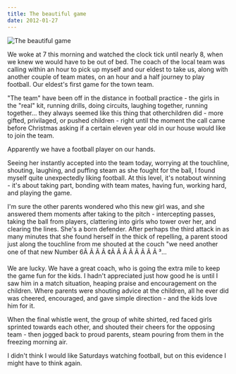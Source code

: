 ```yaml
---
title: The beautiful game
date: 2012-01-27
---
```


![The beautiful game](https://source.unsplash.com/npxXWgQ33ZQ/1600x900)

We woke at 7 this morning and watched the clock tick until nearly 8, when we knew we would have to be out of bed. The coach of the local team was calling within an hour to pick up myself and our eldest to take us, along with another couple of team mates, on an hour and a half journey to play football. Our eldest's first game for the town team.

"The team" have been off in the distance in football practice - the girls in the "real" kit, running drills, doing circuits, laughing together, running together... they always seemed like this thing that otherchildren did - more gifted, privilaged, or pushed children - right until the moment the call came before Christmas asking if a certain eleven year old in our house would like to join the team.

Apparently we have a football player on our hands.

Seeing her instantly accepted into the team today, worrying at the touchline, shouting, laughing, and puffing steam as she fought for the ball, I found myself quite unexpectedly liking football. At this level, it's notabout winning - it's about taking part, bonding with team mates, having fun, working hard, and playing the game.

I'm sure the other parents wondered who this new girl was, and she answered them moments after taking to the pitch - intercepting passes, taking the ball from players, clattering into girls who tower over her, and clearing the lines. She's a born defender. After perhaps the third attack in as many minutes that she found herself in the thick of repelling, a parent stood just along the touchline from me shouted at the couch "we need another one of that new Number 6Ã Ã Ã Ã ¢Ã Ã Ã Ã Ã Ã Ã Ã ³...

We are lucky. We have a great coach, who is going the extra mile to keep the game fun for the kids. I hadn't appreciated just how good he is until I saw him in a match situation, heaping praise and encouragement on the children. Where parents were shouting advice at the children, all he ever did was cheered, encouraged, and gave simple direction - and the kids love him for it.

When the final whistle went, the group of white shirted, red faced girls sprinted towards each other, and shouted their cheers for the opposing team - then jogged back to proud parents, steam pouring from them in the freezing morning air.

I didn't think I would like Saturdays watching football, but on this evidence I might have to think again.
